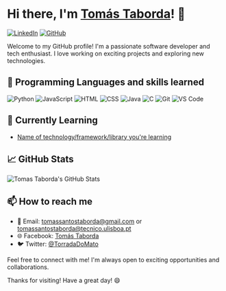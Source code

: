 # Hi there, I'm [Tomás Taborda]()! 👋

[![LinkedIn](https://img.shields.io/badge/LinkedIn-Tomás_Taborda-blue)](https://www.linkedin.com/in/tomás-taborda-a028a8234/)
[![GitHub](https://img.shields.io/github/followers/thomastabse?style=social)](https://github.com/thomastabs)

Welcome to my GitHub profile! I'm a passionate software developer and tech enthusiast. I love working on exciting projects and exploring new technologies.

## 🔧 Programming Languages and skills learned

![Python](https://img.shields.io/badge/Python-Your%20Python%20Skills-yellow)
![JavaScript](https://img.shields.io/badge/JavaScript-Your%20JS%20Skills-yellow)
![HTML](https://img.shields.io/badge/HTML-Your%20HTML%20Skills-orange)
![CSS](https://img.shields.io/badge/CSS-Your%20CSS%20Skills-orange)
![Java](https://img.shields.io/badge/Java-Your%20Java%20Skills-purple)
![C](https://img.shields.io/badge/C++-Your%20C++%20Skills-purple)
![Git](https://img.shields.io/badge/Git-Your%20Git%20Skills-blue)
![VS Code](https://img.shields.io/badge/VS%20Code-Your%20Editor-blue)

## 🌱 Currently Learning

- [Name of technology/framework/library you're learning](https://link-to-documentation-or-tutorial.com)


## 📈 GitHub Stats

![Tomas Taborda's GitHub Stats](https://github-readme-stats.vercel.app/api?username=thomastabs&show_icons=true&hide_title=true&hide_border=true&hide=prs,issues,contribs)

## 📫 How to reach me

- 📧 Email: tomassantostaborda@gmail.com or tomassantostaborda@tecnico.ulisboa.pt
- 🌐 Facebook: [Tomás Taborda](https://www.facebook.com/profile.php?id=100007571926646/)
- 🐦 Twitter: [@TorradaDoMato](https://twitter.com/TorradaDoMato)

Feel free to connect with me! I'm always open to exciting opportunities and collaborations.

Thanks for visiting! Have a great day! 😄
